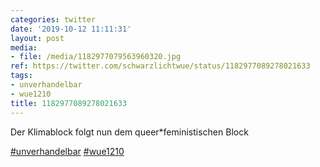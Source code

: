 ```yaml
---
categories: twitter
date: '2019-10-12 11:11:31'
layout: post
media:
- file: /media/1182977079563960320.jpg
ref: https://twitter.com/schwarzlichtwue/status/1182977089278021633
tags:
- unverhandelbar
- wue1210
title: 1182977089278021633
---
```

Der Klimablock folgt nun dem queer\*feministischen Block

[#unverhandelbar](/t/unverhandelbar) [#wue1210](/t/wue1210) 
